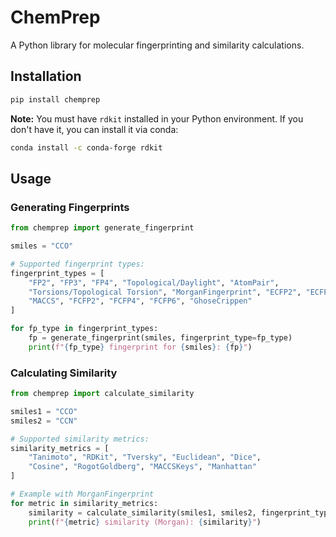 # ChemPrep

A Python library for molecular fingerprinting and similarity calculations.

## Installation

```bash
pip install chemprep
```

**Note:** You must have `rdkit` installed in your Python environment. If you don't have it, you can install it via conda:

```bash
conda install -c conda-forge rdkit
```

## Usage

### Generating Fingerprints

```python
from chemprep import generate_fingerprint

smiles = "CCO"

# Supported fingerprint types:
fingerprint_types = [
    "FP2", "FP3", "FP4", "Topological/Daylight", "AtomPair", 
    "Torsions/Topological Torsion", "MorganFingerprint", "ECFP2", "ECFP4", "ECFP6", 
    "MACCS", "FCFP2", "FCFP4", "FCFP6", "GhoseCrippen"
]

for fp_type in fingerprint_types:
    fp = generate_fingerprint(smiles, fingerprint_type=fp_type)
    print(f"{fp_type} fingerprint for {smiles}: {fp}")

```

### Calculating Similarity

```python
from chemprep import calculate_similarity

smiles1 = "CCO"
smiles2 = "CCN"

# Supported similarity metrics:
similarity_metrics = [
    "Tanimoto", "RDKit", "Tversky", "Euclidean", "Dice", 
    "Cosine", "RogotGoldberg", "MACCSKeys", "Manhattan"
]

# Example with MorganFingerprint
for metric in similarity_metrics:
    similarity = calculate_similarity(smiles1, smiles2, fingerprint_type="MorganFingerprint", similarity_metric=metric)
    print(f"{metric} similarity (Morgan): {similarity}")

```
